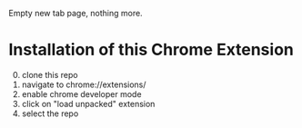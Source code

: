 Empty new tab page, nothing more.

# Installation of this Chrome Extension
0. clone this repo
1. navigate to chrome://extensions/
1. enable chrome developer mode
2. click on "load unpacked" extension 
3. select the repo
